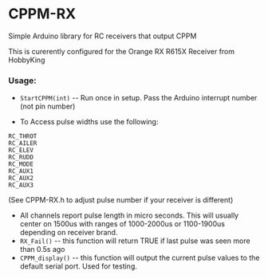 # CPPM-RX
Simple Arduino library for RC receivers that output CPPM

This is curerently configured for the Orange RX R615X Receiver from HobbyKing

### Usage:
 *	`StartCPPM(int)` -- Run once in setup.  Pass the Arduino interrupt number (not pin number)

 *	To Access pulse widths use the following:
 ```
RC_THROT
RC_AILER
RC_ELEV
RC_RUDD
RC_MODE
RC_AUX1
RC_AUX2
RC_AUX3
 ```
(See CPPM-RX.h to adjust pulse number if your receiver is different)

 * All channels report pulse length in micro seconds.  This will usually center on 1500us with ranges of 1000-2000us or 1100-1900us depending on receiver brand.
 *	`RX_Fail()` -- this function will return TRUE if last pulse was seen more than 0.5s ago
 *	`CPPM_display()`  -- this function will output the current pulse values to the default serial port.  Used for testing.
